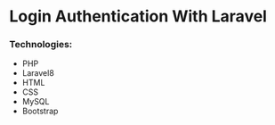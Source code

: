 # Login Authentication With Laravel

### Technologies:
- PHP
- Laravel8
- HTML
- CSS
- MySQL
- Bootstrap
